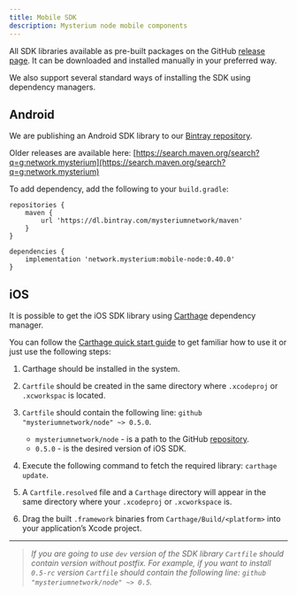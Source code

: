 ```yaml
---
title: Mobile SDK
description: Mysterium node mobile components
---
```


All SDK libraries available as pre-built packages on the GitHub [release page](https://github.com/mysteriumnetwork/node/releases).
It can be downloaded and installed manually in your preferred way.

We also support several standard ways of installing the SDK using dependency managers.

## Android

We are publishing an Android SDK library to our [Bintray repository](https://bintray.com/mysteriumnetwork/maven).

Older releases are available here: [https://search.maven.org/search?q=g:network.mysterium](https://search.maven.org/search?q=g:network.mysterium)

To add dependency, add the following to your `build.gradle`:

```
repositories {
    maven {
        url 'https://dl.bintray.com/mysteriumnetwork/maven'
    }
}

dependencies {
    implementation 'network.mysterium:mobile-node:0.40.0'
}
```

## iOS

It is possible to get the iOS SDK library using [Carthage](https://github.com/Carthage/Carthage) dependency manager.

You can follow the [Carthage quick start guide](https://github.com/Carthage/Carthage#quick-start) to get familiar how to use it or just use the following steps:

1. Carthage should be installed in the system.
2. `Cartfile` should be created in the same directory where `.xcodeproj` or `.xcworkspac` is located.
3. `Cartfile` should contain the following line: `github "mysteriumnetwork/node" ~> 0.5.0`.
    - `mysteriumnetwork/node` - is a path to the GitHub [repository](https://github.com/mysteriumnetwork/node).
    - `0.5.0` - is the desired version of iOS SDK.

4. Execute the following command to fetch the required library: `carthage update`.
5. A `Cartfile.resolved` file and a `Carthage` directory will appear in the same directory where your `.xcodeproj` or `.xcworkspace` is.
6. Drag the built `.framework` binaries from `Carthage/Build/<platform>` into your application’s Xcode project.

---

> *If you are going to use `dev` version of the SDK library `Cartfile` should contain version without postfix.*
> *For example, if you want to install `0.5-rc` version `Cartfile` should contain the following line: `github "mysteriumnetwork/node" ~> 0.5`.*
